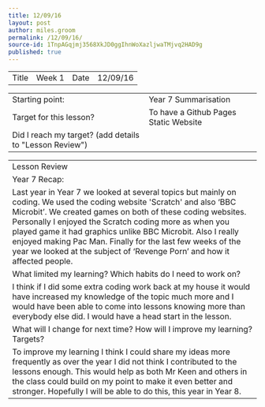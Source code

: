 ```yaml
---
title: 12/09/16
layout: post
author: miles.groom
permalink: /12/09/16/
source-id: 1TnpAGqjmj3568XkJD0ggIhnWoXazljwaTMjvq2HAD9g
published: true
---
```

<table>
  <tr>
    <td>Title</td>
    <td>Week 1</td>
    <td>Date</td>
    <td>12/09/16</td>
  </tr>
</table>


<table>
  <tr>
    <td>Starting point:</td>
    <td>Year 7 Summarisation</td>
  </tr>
  <tr>
    <td>Target for this lesson?</td>
    <td>To have a Github Pages Static Website</td>
  </tr>
  <tr>
    <td>Did I reach my target? 
(add details to "Lesson Review")</td>
    <td></td>
  </tr>
</table>


<table>
  <tr>
    <td>Lesson Review</td>
  </tr>
  <tr>
    <td>Year 7 Recap:</td>
  </tr>
  <tr>
    <td>Last year in Year 7 we looked at several topics but mainly on coding. We used the coding website 'Scratch' and also ‘BBC Microbit’. We created games on both of these coding websites. Personally I enjoyed the Scratch coding more as when you played game it had graphics unlike BBC Microbit. Also I really enjoyed making Pac Man. Finally for the last few weeks of the year we looked at the subject of ‘Revenge Porn’ and how it affected people.</td>
  </tr>
  <tr>
    <td>What limited my learning? Which habits do I need to work on? </td>
  </tr>
  <tr>
    <td>I think if I did some extra coding work back at my house it would have increased my knowledge of the topic much more and I would have been able to come into lessons knowing more than everybody else did. I would have a head start in the lesson.</td>
  </tr>
  <tr>
    <td>What will I change for next time? How will I improve my learning? Targets?</td>
  </tr>
  <tr>
    <td>To improve my learning I think I could share my ideas more frequently as over the year I did not think I contributed to the lessons enough. This would help as both Mr Keen and others in the class could build on my point to make it even better and stronger. Hopefully I will be able to do this, this year in Year 8.   </td>
  </tr>
</table>


